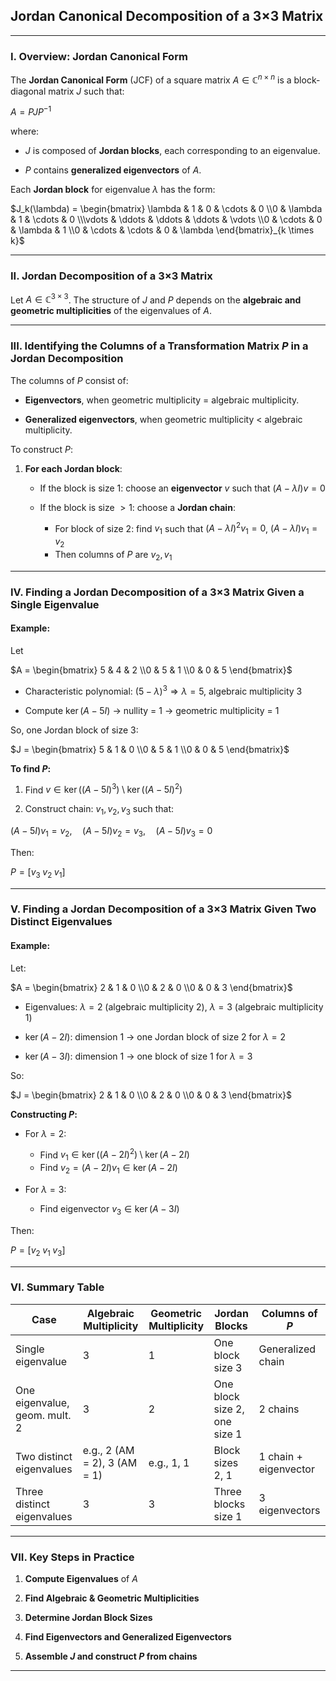 ## **Jordan Canonical Decomposition of a 3×3 Matrix**

---

### **I. Overview: Jordan Canonical Form**

The **Jordan Canonical Form** (JCF) of a square matrix $`A \in \mathbb{C}^{n \times n}`$ is a block-diagonal matrix $`J`$ such that:

$`A = PJP^{-1}`$

where:

* $`J`$ is composed of **Jordan blocks**, each corresponding to an eigenvalue.


* $`P`$ contains **generalized eigenvectors** of $`A`$.


Each **Jordan block** for eigenvalue $`\lambda`$ has the form:


$`J_k(\lambda) = \begin{bmatrix} \lambda & 1 & 0 & \cdots & 0 \\0 & \lambda & 1 & \cdots & 0 \\\vdots & \ddots & \ddots & \ddots & \vdots \\0 & \cdots & 0 & \lambda & 1 \\0 & \cdots & \cdots & 0 & \lambda \end{bmatrix}_{k \times k}`$


---

### **II. Jordan Decomposition of a 3×3 Matrix**

Let $`A \in \mathbb{C}^{3 \times 3}`$. The structure of $`J`$ and $`P`$ depends on the **algebraic and geometric multiplicities** of the eigenvalues of $A$.

---

### **III. Identifying the Columns of a Transformation Matrix $P$ in a Jordan Decomposition**

The columns of $`P`$ consist of:

* **Eigenvectors**, when geometric multiplicity = algebraic multiplicity.


* **Generalized eigenvectors**, when geometric multiplicity < algebraic multiplicity.


To construct $P$:

1. **For each Jordan block**:

   * If the block is size 1: choose an **eigenvector** $v$ such that $`(A - \lambda I)v = 0`$
   

   * If the block is size $> 1$: choose a **Jordan chain**:

     * For block of size 2: find $`v_1`$ such that $`(A - \lambda I)^2 v_1 = 0`$, $`(A - \lambda I)v_1 = v_2`$
     * Then columns of $P$ are $`v_2, v_1`$

---

### **IV. Finding a Jordan Decomposition of a 3×3 Matrix Given a Single Eigenvalue**

#### **Example:**

Let

$`A = \begin{bmatrix} 5 & 4 & 2 \\0 & 5 & 1 \\0 & 0 & 5 \end{bmatrix}`$

* Characteristic polynomial: $`(5 - \lambda)^3 \Rightarrow \lambda = 5`$, algebraic multiplicity 3


* Compute $`\ker(A - 5I)`$ → nullity = 1 → geometric multiplicity = 1


So, one Jordan block of size 3:

$`J = \begin{bmatrix} 5 & 1 & 0 \\0 & 5 & 1 \\0 & 0 & 5 \end{bmatrix}`$

**To find $`P`$:**

1. Find $`v \in \ker((A - 5I)^3) \setminus \ker((A - 5I)^2)`$


2. Construct chain: $`v_1, v_2, v_3`$ such that:


$`(A - 5I)v_1 = v_2, \quad (A - 5I)v_2 = v_3, \quad (A - 5I)v_3 = 0`$

Then:

$`P = [v_3 \; v_2 \; v_1]`$

---

### **V. Finding a Jordan Decomposition of a 3×3 Matrix Given Two Distinct Eigenvalues**

#### **Example:**

Let:

$`A = \begin{bmatrix} 2 & 1 & 0 \\0 & 2 & 0 \\0 & 0 & 3 \end{bmatrix}`$


* Eigenvalues: $`\lambda = 2`$ (algebraic multiplicity 2), $`\lambda = 3`$ (algebraic multiplicity 1)


* $`\ker(A - 2I)`$: dimension 1 → one Jordan block of size 2 for $`\lambda = 2`$


* $`\ker(A - 3I)`$: dimension 1 → one block of size 1 for $`\lambda = 3`$

So:

$`J = \begin{bmatrix} 2 & 1 & 0 \\0 & 2 & 0 \\0 & 0 & 3 \end{bmatrix}`$

**Constructing $P$:**

* For $`\lambda = 2`$:

  * Find $`v_1 \in \ker((A - 2I)^2) \setminus \ker(A - 2I)`$
  * Find $`v_2 = (A - 2I)v_1 \in \ker(A - 2I)`$


* For $`\lambda = 3`$:

  * Find eigenvector $`v_3 \in \ker(A - 3I)`$

Then:


$`P = [v_2 \; v_1 \; v_3]`$

---

### **VI. Summary Table**

| Case                          | Algebraic Multiplicity       | Geometric Multiplicity | Jordan Blocks                | Columns of $`P`$      |
| ----------------------------- | ---------------------------- | ---------------------- | ---------------------------- |-----------------------|
| Single eigenvalue             | 3                            | 1                      | One block size 3             | Generalized chain     |
| One eigenvalue, geom. mult. 2 | 3                            | 2                      | One block size 2, one size 1 | 2 chains              |
| Two distinct eigenvalues      | e.g., 2 (AM = 2), 3 (AM = 1) | e.g., 1, 1             | Block sizes 2, 1             | 1 chain + eigenvector |
| Three distinct eigenvalues    | 3                            | 3                      | Three blocks size 1          | 3 eigenvectors        |

---

### **VII. Key Steps in Practice**

1. **Compute Eigenvalues** of $A$


2. **Find Algebraic & Geometric Multiplicities**


3. **Determine Jordan Block Sizes**


4. **Find Eigenvectors and Generalized Eigenvectors**



5. **Assemble $J$ and construct $P$ from chains**

---
